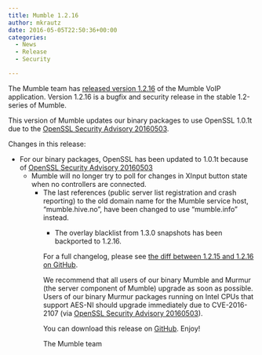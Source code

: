 ```yaml
---
title: Mumble 1.2.16
author: mkrautz
date: 2016-05-05T22:50:36+00:00
categories:
  - News
  - Release
  - Security

---
```

<img class="alignleft size-full wp-image-232" title="Mumblesoftwarelogo" src="http://mumble.sourceforge.net/w/logo.png" alt="" />The Mumble team has [released version 1.2.16][1] of the Mumble VoIP application. Version 1.2.16 is a bugfix and security release in the stable 1.2-series of Mumble.

This version of Mumble updates our binary packages to use OpenSSL 1.0.1t due to the [OpenSSL Security Advisory 20160503][2].

<!--more-->

Changes in this release:

  * For our binary packages, OpenSSL has been updated to 1.0.1t because of [OpenSSL Security Advisory 20160503][2] 
      * Mumble will no longer try to poll for changes in XInput button state when no controllers are connected. 
          * The last references (public server list registration and crash reporting) to the old domain name for the Mumble service host, &#8220;mumble.hive.no&#8221;, have been changed to use &#8220;mumble.info&#8221; instead. 
              * The overlay blacklist from 1.3.0 snapshots has been backported to 1.2.16. </ul> 
                For a full changelog, please see [the diff between 1.2.15 and 1.2.16 on GitHub][3].
                
                We recommend that all users of our binary Mumble and Murmur (the server component of Mumble) upgrade as soon as possible. Users of our binary Murmur packages running on Intel CPUs that support AES-NI should upgrade immediately due to CVE-2016-2107 (via [OpenSSL Security Advisory 20160503][2]).
                
                You can download this release on [GitHub][4]. Enjoy!
                
                The Mumble team

 [1]: https://github.com/mumble-voip/mumble/releases/tag/1.2.16
 [2]: https://www.openssl.org/news/secadv/20160503.txt
 [3]: https://github.com/mumble-voip/mumble/compare/1.2.15...1.2.16
 [4]: https://github.com/mumble-voip/mumble/releases/tag/1.2.16 "https://github.com/mumble-voip/mumble/releases/tag/1.2.16"